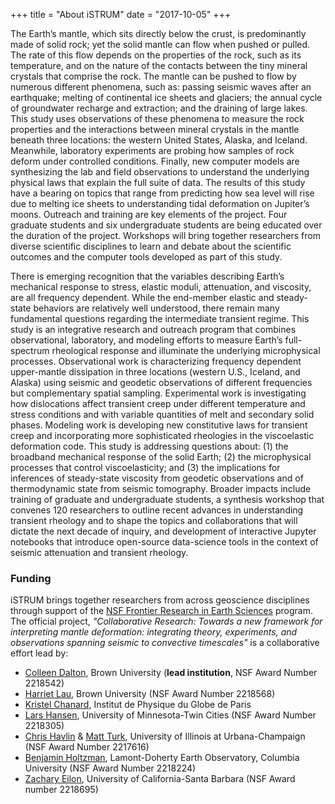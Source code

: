 +++
title = "About iSTRUM"
date = "2017-10-05"
+++

The Earth’s mantle, which sits directly below the crust, is predominantly made of solid rock; yet the solid mantle can flow when pushed or pulled. The rate of this flow depends on the properties of the rock, such as its temperature, and on the nature of the contacts between the tiny mineral crystals that comprise the rock. The mantle can be pushed to flow by numerous different phenomena, such as: passing seismic waves after an earthquake; melting of continental ice sheets and glaciers; the annual cycle of groundwater recharge and extraction; and the draining of large lakes. This study uses observations of these phenomena to measure the rock properties and the interactions between mineral crystals in the mantle beneath three locations: the western United States, Alaska, and Iceland. Meanwhile, laboratory experiments are probing how samples of rock deform under controlled conditions. Finally, new computer models are synthesizing the lab and field observations to understand the underlying physical laws that explain the full suite of data. The results of this study have a bearing on topics that range from predicting how sea level will rise due to melting ice sheets to understanding tidal deformation on Jupiter’s moons. Outreach and training are key elements of the project. Four graduate students and six undergraduate students are being educated over the duration of the project. Workshops will bring together researchers from diverse scientific disciplines to learn and debate about the scientific outcomes and the computer tools developed as part of this study.

There is emerging recognition that the variables describing Earth’s mechanical response to stress, elastic moduli, attenuation, and viscosity, are all frequency dependent. While the end-member elastic and steady-state behaviors are relatively well understood, there remain many fundamental questions regarding the intermediate transient regime. This study is an integrative research and outreach program that combines observational, laboratory, and modeling efforts to measure Earth’s full-spectrum rheological response and illuminate the underlying microphysical processes. Observational work is characterizing frequency dependent upper-mantle dissipation in three locations (western U.S., Iceland, and Alaska) using seismic and geodetic observations of different frequencies but complementary spatial sampling. Experimental work is investigating how dislocations affect transient creep under different temperature and stress conditions and with variable quantities of melt and secondary solid phases. Modeling work is developing new constitutive laws for transient creep and incorporating more sophisticated rheologies in the viscoelastic deformation code. This study is addressing questions about: (1) the broadband mechanical response of the solid Earth; (2) the microphysical processes that control viscoelasticity; and (3) the implications for inferences of steady-state viscosity from geodetic observations and of thermodynamic state from seismic tomography. Broader impacts include training of graduate and undergraduate students, a synthesis workshop that convenes 120 researchers to outline recent advances in understanding transient rheology and to shape the topics and collaborations that will dictate the next decade of inquiry, and development of interactive Jupyter notebooks that introduce open-source data-science tools in the context of seismic attenuation and transient rheology.

### Funding

iSTRUM brings together researchers from across geoscience disciplines through support of the [NSF Frontier Research in Earth Sciences](https://beta.nsf.gov/funding/opportunities/frontier-research-earth-sciences-fres) program. The official project, *"Collaborative Research: Towards a new framework for interpreting mantle deformation: integrating theory, experiments, and observations spanning seismic to convective timescales"* is a collaborative effort lead by:

* [Colleen Dalton](https://deeps.brown.edu/people/colleen-dalton), Brown University (**lead institution**, NSF Award Number 2218542)
* [Harriet Lau](https://harrietlau.github.io/), Brown University (NSF Award Number 2218568)
* [Kristel Chanard](http://kristelchanard.weebly.com/), Institut de Physique du Globe de Paris
* [Lars Hansen](https://cse.umn.edu/esci/lars-hansen), University of Minnesota-Twin Cities (NSF Award Number 2218305)
* [Chris Havlin](https://ischool.illinois.edu/people/chris-havlin) & [Matt Turk](https://matthewturk.github.io/), University of Illinois at Urbana-Champaign (NSF Award Number 2217616)
* [Benjamin Holtzman](https://www.ldeo.columbia.edu/~benh/), Lamont-Doherty Earth Observatory, Columbia University (NSF Award Number 2218224)
* [Zachary Eilon](http://zeilon.squarespace.com/), University of California-Santa Barbara (NSF Award number 2218695)
